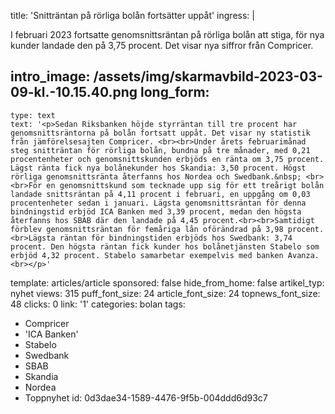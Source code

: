 title: 'Snitträntan på rörliga bolån fortsätter uppåt'
ingress: |
  <p>I februari 2023 fortsatte genomsnittsräntan på rörliga bolån att stiga, för nya kunder landade den på 3,75 procent. Det visar nya siffror från Compricer. <br>
  </p>
  
intro_image: /assets/img/skarmavbild-2023-03-09-kl.-10.15.40.png
long_form:
  -
    type: text
    text: '<p>Sedan Riksbanken höjde styrräntan till tre procent har genomsnittsräntorna på bolån fortsatt uppåt. Det visar ny statistik från jämförelsesajten Compricer. <br><br>Under årets februarimånad steg snitträntan för rörliga bolån, bundna på tre månader, med 0,21 procentenheter och genomsnittskunden erbjöds en ränta om 3,75 procent. Lägst ränta fick nya bolånekunder hos Skandia: 3,50 procent. Högst rörliga genomsnittsränta återfanns hos Nordea och Swedbank.&nbsp; <br><br>För en genomsnittskund som tecknade upp sig för ett treårigt bolån landade snittsräntan på 4,11 procent i februari, en uppgång om 0,03 procentenheter sedan i januari. Lägsta genomsnittsräntan för denna bindningstid erbjöd ICA Banken med 3,39 procent, medan den högsta återfanns hos SBAB där den landade på 4,45 procent.<br><br>Samtidigt förblev genomsnittsräntan för femåriga lån oförändrad på 3,98 procent. <br>Lägsta räntan för bindningstiden erbjöds hos Swedbank: 3,74 procent. Den högsta räntan fick kunder hos bolånetjänsten Stabelo som erbjöd 4,32 procent. Stabelo samarbetar exempelvis med banken Avanza. <br></p>'
template: articles/article
sponsored: false
hide_from_home: false
artikel_typ: nyhet
views: 315
puff_font_size: 24
article_font_size: 24
topnews_font_size: 48
clicks: 0
link: '1'
categories: bolan
tags:
  - Compricer
  - 'ICA Banken'
  - Stabelo
  - Swedbank
  - SBAB
  - Skandia
  - Nordea
  - Toppnyhet
id: 0d3dae34-1589-4476-9f5b-004ddd6d93c7
